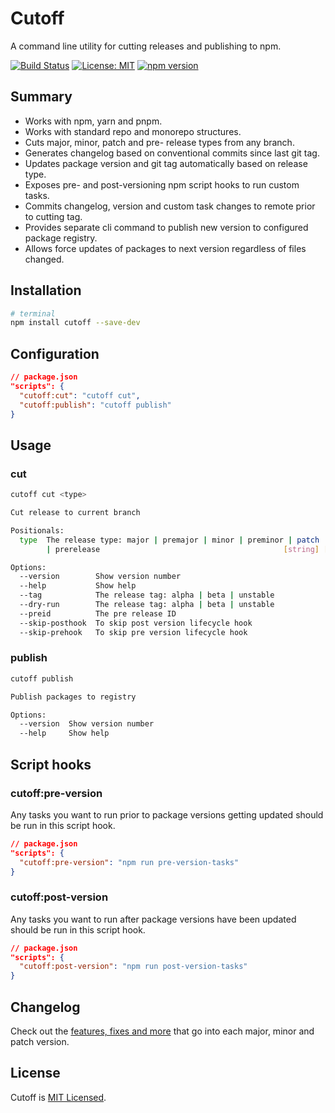 # Cutoff

A command line utility for cutting releases and publishing to npm.

[![Build Status](https://travis-ci.com/badbatch/cutoff.svg?branch=master)](https://travis-ci.com/badbatch/cutoff)
[![License: MIT](https://img.shields.io/badge/License-MIT-yellow.svg)](LICENSE)
[![npm version](https://badge.fury.io/js/cutoff.svg)](https://badge.fury.io/js/cutoff)

## Summary

* Works with npm, yarn and pnpm.
* Works with standard repo and monorepo structures.
* Cuts major, minor, patch and pre- release types from any branch.
* Generates changelog based on conventional commits since last git tag.
* Updates package version and git tag automatically based on release type.
* Exposes pre- and post-versioning npm script hooks to run custom tasks.
* Commits changelog, version and custom task changes to remote prior to cutting tag.
* Provides separate cli command to publish new version to configured package registry.
* Allows force updates of packages to next version regardless of files changed.

## Installation

```sh
# terminal
npm install cutoff --save-dev
```

## Configuration

```json
// package.json
"scripts": {
  "cutoff:cut": "cutoff cut",
  "cutoff:publish": "cutoff publish"
}
```

## Usage

### cut

```sh
cutoff cut <type>

Cut release to current branch

Positionals:
  type  The release type: major | premajor | minor | preminor | patch | prepatch
        | prerelease                                         [string] [required]

Options:
  --version        Show version number                                 [boolean]
  --help           Show help                                           [boolean]
  --tag            The release tag: alpha | beta | unstable             [string]
  --dry-run        The release tag: alpha | beta | unstable            [boolean]
  --preid          The pre release ID                                   [string]
  --skip-posthook  To skip post version lifecycle hook                 [boolean]
  --skip-prehook   To skip pre version lifecycle hook                  [boolean]
```

### publish

```sh
cutoff publish

Publish packages to registry

Options:
  --version  Show version number                                       [boolean]
  --help     Show help                                                 [boolean]
```

## Script hooks

### cutoff:pre-version

Any tasks you want to run prior to package versions getting updated should be run in this script hook.

```json
// package.json
"scripts": {
  "cutoff:pre-version": "npm run pre-version-tasks"
}
```

### cutoff:post-version

Any tasks you want to run after package versions have been updated should be run in this script hook.

```json
// package.json
"scripts": {
  "cutoff:post-version": "npm run post-version-tasks"
}
```

## Changelog

Check out the [features, fixes and more](CHANGELOG.md) that go into each major, minor and patch version.

## License

Cutoff is [MIT Licensed](LICENSE).
